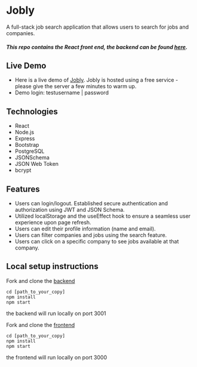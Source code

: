 # Jobly

A full-stack job search application that allows users to search for jobs and companies.

##### This repo contains the React front end, the backend can be found <a href="https://github.com/celestekilgore/jobly-backend">here</a>.

## Live Demo
- Here is a live demo of <a href="https://job-ly.surge.sh/">Jobly</a>. Jobly is hosted using a free service - please give the server a few minutes to warm up.  
- Demo login: testusername | password

## Technologies
- React
- Node.js
- Express
- Bootstrap
- PostgreSQL
- JSONSchema
- JSON Web Token
- bcrypt

## Features
- Users can login/logout. Established secure authentication and authorization using JWT and JSON Schema.
- Utilized localStorage and the useEffect hook to ensure a seamless user experience upon page refresh.
- Users can edit their profile information (name and email).
- Users can filter companies and jobs using the search feature.
- Users can click on a specific company to see jobs available at that company.

  
## Local setup instructions
Fork and clone the [backend](https://github.com/celestekilgore/jobly-backend)
```
cd [path_to_your_copy]
npm install
npm start
```
the backend will run locally on port 3001

Fork and clone the [frontend](https://github.com/celestekilgore/jobly-frontend)
```
cd [path_to_your_copy]
npm install
npm start
```
the frontend will run locally on port 3000

